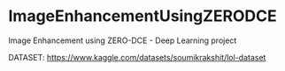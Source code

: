 # ImageEnhancementUsingZERODCE
Image Enhancement using ZERO-DCE - Deep Learning project

DATASET: https://www.kaggle.com/datasets/soumikrakshit/lol-dataset

